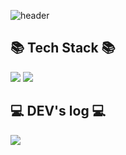 ![header](https://capsule-render.vercel.app/api?type=soft&color=ffd7d7&height=300&section=header&text=Hello,%20World!&fontColor=915858&fontSize=80&fontAlign=65)

## 📚 Tech Stack 📚
<img src="https://img.shields.io/badge/Python-3766AB?style=flat-square&logo=Python&logoColor=white"/></a>
<img src="https://img.shields.io/badge/Java-007396?style=flat-square&logo=Java&logoColor=white"/></a>

## 💻 DEV's log 💻
<div style="display:flex; flex-direction:row;">
    <a href="https://joy-home.tistory.com/">
        <img src="https://img.shields.io/badge/Tistory-000000?style=for-the-badge&logo=Tistory&logoColor=white"> 
    </a>

<!-- [![Tistory's Card](https://github-readme-tistory-card.vercel.app/api?name=easyhomputer&theme=default)](https://joy-home.tistory.com/) -->
</div><br>